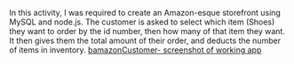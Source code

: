In this activity, I was required to create an Amazon-esque storefront using MySQL and node.js. The customer is asked to select which item (Shoes) they want to order by the id number, then how many of that item they want. It then gives them the total amount of their order, and deducts the number of items in inventory. 
[bamazonCustomer- screenshot of working app](images/bamazonCustomer.png)